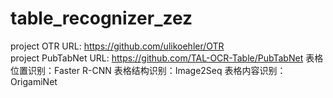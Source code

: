 # table_recognizer_zez
project OTR URL: https://github.com/ulikoehler/OTR   
project PubTabNet URL: https://github.com/TAL-OCR-Table/PubTabNet 
表格位置识别：Faster R-CNN 
表格结构识别：Image2Seq 
表格内容识别：OrigamiNet 
